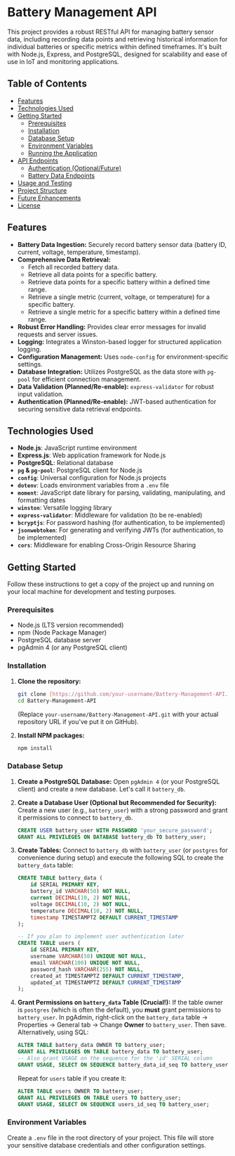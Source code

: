 # Battery Management API

This project provides a robust RESTful API for managing battery sensor data, including recording data points and retrieving historical information for individual batteries or specific metrics within defined timeframes. It's built with Node.js, Express, and PostgreSQL, designed for scalability and ease of use in IoT and monitoring applications.

## Table of Contents

-   [Features](#features)
-   [Technologies Used](#technologies-used)
-   [Getting Started](#getting-started)
    -   [Prerequisites](#prerequisites)
    -   [Installation](#installation)
    -   [Database Setup](#database-setup)
    -   [Environment Variables](#environment-variables)
    -   [Running the Application](#running-the-application)
-   [API Endpoints](#api-endpoints)
    -   [Authentication (Optional/Future)](#authentication-optionalfuture)
    -   [Battery Data Endpoints](#battery-data-endpoints)
-   [Usage and Testing](#usage-and-testing)
-   [Project Structure](#project-structure)
-   [Future Enhancements](#future-enhancements)
-   [License](#license)

## Features

* **Battery Data Ingestion:** Securely record battery sensor data (battery ID, current, voltage, temperature, timestamp).
* **Comprehensive Data Retrieval:**
    * Fetch all recorded battery data.
    * Retrieve all data points for a specific battery.
    * Retrieve data points for a specific battery within a defined time range.
    * Retrieve a single metric (current, voltage, or temperature) for a specific battery.
    * Retrieve a single metric for a specific battery within a defined time range.
* **Robust Error Handling:** Provides clear error messages for invalid requests and server issues.
* **Logging:** Integrates a Winston-based logger for structured application logging.
* **Configuration Management:** Uses `node-config` for environment-specific settings.
* **Database Integration:** Utilizes PostgreSQL as the data store with `pg-pool` for efficient connection management.
* **Data Validation (Planned/Re-enable):** `express-validator` for robust input validation.
* **Authentication (Planned/Re-enable):** JWT-based authentication for securing sensitive data retrieval endpoints.

## Technologies Used

* **Node.js**: JavaScript runtime environment
* **Express.js**: Web application framework for Node.js
* **PostgreSQL**: Relational database
* **`pg` & `pg-pool`**: PostgreSQL client for Node.js
* **`config`**: Universal configuration for Node.js projects
* **`dotenv`**: Loads environment variables from a `.env` file
* **`moment`**: JavaScript date library for parsing, validating, manipulating, and formatting dates
* **`winston`**: Versatile logging library
* **`express-validator`**: Middleware for validation (to be re-enabled)
* **`bcryptjs`**: For password hashing (for authentication, to be implemented)
* **`jsonwebtoken`**: For generating and verifying JWTs (for authentication, to be implemented)
* **`cors`**: Middleware for enabling Cross-Origin Resource Sharing

## Getting Started

Follow these instructions to get a copy of the project up and running on your local machine for development and testing purposes.

### Prerequisites

* Node.js (LTS version recommended)
* npm (Node Package Manager)
* PostgreSQL database server
* pgAdmin 4 (or any PostgreSQL client)

### Installation

1.  **Clone the repository:**
    ```bash
    git clone [https://github.com/your-username/Battery-Management-API.git](https://github.com/your-username/Battery-Management-API.git)
    cd Battery-Management-API
    ```
    (Replace `your-username/Battery-Management-API.git` with your actual repository URL if you've put it on GitHub).

2.  **Install NPM packages:**
    ```bash
    npm install
    ```

### Database Setup

1.  **Create a PostgreSQL Database:**
    Open `pgAdmin 4` (or your PostgreSQL client) and create a new database. Let's call it `battery_db`.

2.  **Create a Database User (Optional but Recommended for Security):**
    Create a new user (e.g., `battery_user`) with a strong password and grant it permissions to connect to `battery_db`.
    ```sql
    CREATE USER battery_user WITH PASSWORD 'your_secure_password';
    GRANT ALL PRIVILEGES ON DATABASE battery_db TO battery_user;
    ```

3.  **Create Tables:**
    Connect to `battery_db` with `battery_user` (or `postgres` for convenience during setup) and execute the following SQL to create the `battery_data` table:

    ```sql
    CREATE TABLE battery_data (
        id SERIAL PRIMARY KEY,
        battery_id VARCHAR(50) NOT NULL,
        current DECIMAL(10, 2) NOT NULL,
        voltage DECIMAL(10, 2) NOT NULL,
        temperature DECIMAL(10, 2) NOT NULL,
        timestamp TIMESTAMPTZ DEFAULT CURRENT_TIMESTAMP
    );

    -- If you plan to implement user authentication later
    CREATE TABLE users (
        id SERIAL PRIMARY KEY,
        username VARCHAR(50) UNIQUE NOT NULL,
        email VARCHAR(100) UNIQUE NOT NULL,
        password_hash VARCHAR(255) NOT NULL,
        created_at TIMESTAMPTZ DEFAULT CURRENT_TIMESTAMP,
        updated_at TIMESTAMPTZ DEFAULT CURRENT_TIMESTAMP
    );
    ```

4.  **Grant Permissions on `battery_data` Table (Crucial!):**
    If the table owner is `postgres` (which is often the default), you **must** grant permissions to `battery_user`.
    In pgAdmin, right-click on the `battery_data` table -> Properties -> General tab -> Change **Owner** to `battery_user`. Then save.
    Alternatively, using SQL:
    ```sql
    ALTER TABLE battery_data OWNER TO battery_user;
    GRANT ALL PRIVILEGES ON TABLE battery_data TO battery_user;
    -- Also grant USAGE on the sequence for the 'id' SERIAL column
    GRANT USAGE, SELECT ON SEQUENCE battery_data_id_seq TO battery_user;
    ```
    Repeat for `users` table if you create it:
    ```sql
    ALTER TABLE users OWNER TO battery_user;
    GRANT ALL PRIVILEGES ON TABLE users TO battery_user;
    GRANT USAGE, SELECT ON SEQUENCE users_id_seq TO battery_user;
    ```

### Environment Variables

Create a `.env` file in the root directory of your project. This file will store your sensitive database credentials and other configuration settings.
